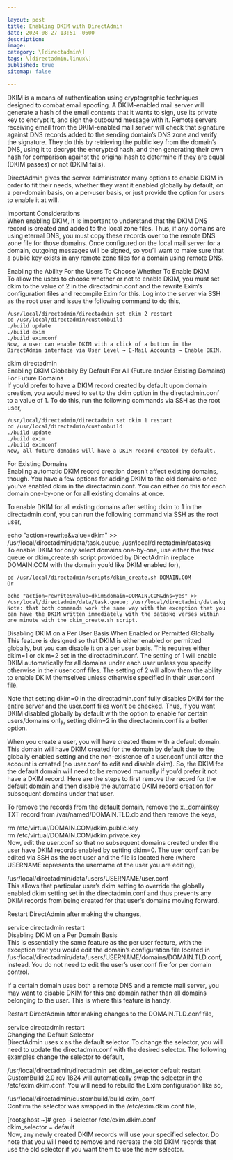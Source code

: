 ```yaml
---

layout: post  
title: Enabling DKIM with DirectAdmin  
date: 2024-08-27 13:51 -0600  
description:  
image:  
category: \[directadmin\]  
tags: \[directadmin,linux\]  
published: true  
sitemap: false

---
```


DKIM is a means of authentication using cryptographic techniques designed to combat email spoofing. A DKIM-enabled mail server will generate a hash of the email contents that it wants to sign, use its private key to encrypt it, and sign the outbound message with it. Remote servers receiving email from the DKIM-enabled mail server will check that signature against DNS records added to the sending domain’s DNS zone and verify the signature. They do this by retrieving the public key from the domain’s DNS, using it to decrypt the encrypted hash, and then generating their own hash for comparison against the original hash to determine if they are equal (DKIM passes) or not (DKIM fails).

DirectAdmin gives the server administrator many options to enable DKIM in order to fit their needs, whether they want it enabled globally by default, on a per-domain basis, on a per-user basis, or just provide the option for users to enable it at will.

Important Considerations  
When enabling DKIM, it is important to understand that the DKIM DNS record is created and added to the local zone files. Thus, if any domains are using eternal DNS, you must copy these records over to the remote DNS zone file for those domains. Once configured on the local mail server for a domain, outgoing messages will be signed, so you’ll want to make sure that a public key exists in any remote zone files for a domain using remote DNS.

Enabling the Ability For the Users To Choose Whether To Enable DKIM  
To allow the users to choose whether or not to enable DKIM, you must set dkim to the value of 2 in the directadmin.conf and the rewrite Exim’s configuration files and recompile Exim for this. Log into the server via SSH as the root user and issue the following command to do this,

```
/usr/local/directadmin/directadmin set dkim 2 restart
cd /usr/local/directadmin/custombuild
./build update
./build exim
./build eximconf
Now, a user can enable DKIM with a click of a button in the DirectAdmin interface via User Level → E-Mail Accounts → Enable DKIM.
```

dkim directadmin  
Enabling DKIM Globablly By Default For All (Future and/or Existing Domains)  
For Future Domains  
If you’d prefer to have a DKIM record created by default upon domain creation, you would need to set to the dkim option in the directadmin.conf to a value of 1. To do this, run the following commands via SSH as the root user,

```
/usr/local/directadmin/directadmin set dkim 1 restart
cd /usr/local/directadmin/custombuild
./build update
./build exim
./build eximconf
Now, all future domains will have a DKIM record created by default.
```

For Existing Domains  
Enabling automatic DKIM record creation doesn’t affect existing domains, though. You have a few options for adding DKIM to the old domains once you’ve enabled dkim in the directadmin.conf. You can either do this for each domain one-by-one or for all existing domains at once.

To enable DKIM for all existing domains after setting dkim to 1 in the directadmin.conf, you can run the following command via SSH as the root user,

echo "action=rewrite&value=dkim" >> /usr/local/directadmin/data/task.queue; /usr/local/directadmin/dataskq  
To enable DKIM for only select domains one-by-one, use either the task queue or dkim\_create.sh script provided by DirectAdmin (replace DOMAIN.COM with the domain you’d like DKIM enabled for),

```
cd /usr/local/directadmin/scripts/dkim_create.sh DOMAIN.COM
Or
```

```
echo "action=rewrite&value=dkim&domain=DOMAIN.COM&dns=yes" >> /usr/local/directadmin/data/task.queue; /usr/local/directadmin/dataskq
Note: that both commands work the same way with the exception that you can have the DKIM written immediately with the dataskq verses within one minute with the dkim_create.sh script.
```

Disabling DKIM on a Per User Basis When Enabled or Permitted Globally  
This feature is designed so that DKIM is either enabled or permitted globally, but you can disable it on a per user basis. This requires either dkim=1 or dkim=2 set in the directadmin.conf. The setting of 1 will enable DKIM automatically for all domains under each user unless you specify otherwise in their user.conf files. The setting of 2 will allow them the ability to enable DKIM themselves unless otherwise specified in their user.conf file.

Note that setting dkim=0 in the directadmin.conf fully disables DKIM for the entire server and the user.conf files won’t be checked. Thus, if you want DKIM disabled globally by default with the option to enable for certain users/domains only, setting dkim=2 in the directadmin.conf is a better option.

When you create a user, you will have created them with a default domain. This domain will have DKIM created for the domain by default due to the globally enabled setting and the non-existence of a user.conf until after the account is created (no user.conf to edit and disable dkim). So, the DKIM for the default domain will need to be removed manually if you’d prefer it not have a DKIM record. Here are the steps to first remove the record for the default domain and then disable the automatic DKIM record creation for subsequent domains under that user.

To remove the records from the default domain, remove the x.\_domainkey TXT record from /var/named/DOMAIN.TLD.db and then remove the keys,

rm /etc/virtual/DOMAIN.COM/dkim.public.key  
rm /etc/virtual/DOMAIN.COM/dkim.private.key  
Now, edit the user.conf so that no subsequent domains created under the user have DKIM records enabled by setting dkim=0. The user.conf can be edited via SSH as the root user and the file is located here (where USERNAME represents the username of the user you are editing),

/usr/local/directadmin/data/users/USERNAME/user.conf  
This allows that particular user’s dkim setting to override the globally enabled dkim setting set in the directadmin.conf and thus prevents any DKIM records from being created for that user’s domains moving forward.

Restart DirectAdmin after making the changes,

service directadmin restart  
Disabling DKIM on a Per Domain Basis  
This is essentially the same feature as the per user feature, with the exception that you would edit the domain’s configuration file located in /usr/local/directadmin/data/users/USERNAME/domains/DOMAIN.TLD.conf, instead. You do not need to edit the user’s user.conf file for per domain control.

If a certain domain uses both a remote DNS and a remote mail server, you may want to disable DKIM for this one domain rather than all domains belonging to the user. This is where this feature is handy.

Restart DirectAdmin after making changes to the DOMAIN.TLD.conf file,

service directadmin restart  
Changing the Default Selector  
DirectAdmin uses x as the default selector. To change the selector, you will need to update the directadmin.conf with the desired selector. The following examples change the selector to default,

/usr/local/directadmin/directadmin set dkim\_selector default restart  
CustomBuild 2.0 rev 1824 will automatically swap the selector in the /etc/exim.dkim.conf. You will need to rebuild the Exim configuration like so,

/usr/local/directadmin/custombuild/build exim\_conf  
Confirm the selector was swapped in the /etc/exim.dkim.conf file,

\[root@host ~\]# grep -i selector /etc/exim.dkim.conf  
dkim\_selector = default  
Now, any newly created DKIM records will use your specified selector. Do note that you will need to remove and recreate the old DKIM records that use the old selector if you want them to use the new selector.
